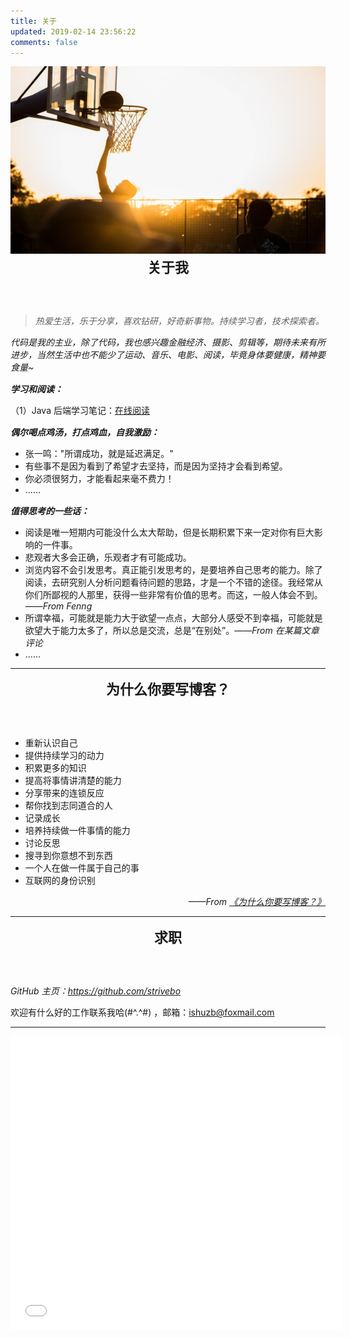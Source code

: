 ```yaml
---
title: 关于
updated: 2019-02-14 23:56:22
comments: false 
---
```


<div align="center" >
    <img src="./img/about-cover.jpg" alt="" width="900px" height="300px" style="margin: 0 auto 0px;">
</div>
<p align="center" style="font-size:22px;font-weight: bold;margin: 0 0 60px 0;">
    <i class="fa fa-glide-g" style="font-size:28px;color:#FF8247;"></i> 关于我
</p>


> *热爱生活，乐于分享，喜欢钻研，好奇新事物。持续学习者，技术探索者。*

*代码是我的主业，除了代码，我也感兴趣金融经济、摄影、剪辑等，期待未来有所进步，当然生活中也不能少了运动、音乐、电影、阅读，毕竟身体要健康，精神要食量~*   



<i class="fa fa-book" style="font-size:18px;color:#FF8247;"></i> ***学习和阅读：*** 

（1）Java 后端学习笔记：[在线阅读](https://javaee.strivebo.com/)



<i class="fa fa-paper-plane" style="font-size:18px;color:#FF8247;"></i> ***偶尔喝点鸡汤，打点鸡血，自我激励：*** 

- 张一鸣："所谓成功，就是延迟满足。"
- 有些事不是因为看到了希望才去坚持，而是因为坚持才会看到希望。
- 你必须很努力，才能看起来毫不费力！
- ……

<i class="fa fa-meetup" style="font-size:18px;color:#FF8247;"></i> ***值得思考的一些话：***

- 阅读是唯一短期内可能没什么太大帮助，但是长期积累下来一定对你有巨大影响的一件事。
- 悲观者大多会正确，乐观者才有可能成功。
- 浏览内容不会引发思考。真正能引发思考的，是要培养自己思考的能力。除了阅读，去研究别人分析问题看待问题的思路，才是一个不错的途径。我经常从你们所鄙视的人那里，获得一些非常有价值的思考。而这，一般人体会不到。——*From Fenng* 
- 所谓幸福，可能就是能力大于欲望一点点，大部分人感受不到幸福，可能就是欲望大于能力太多了，所以总是交流，总是“在别处”。——*From 在某篇文章评论* 
- ……

---

<p align="center" style="font-size:22px;font-weight: bold;margin: 0 0 60px 0;">
    <i class="fa fa-pied-piper" style="font-size:28px;color:#FF8247;"></i> 为什么你要写博客？
</p>



- 重新认识自己
- 提供持续学习的动力
- 积累更多的知识
- 提高将事情讲清楚的能力
- 分享带来的连锁反应
- 帮你找到志同道合的人
- 记录成长
- 培养持续做一件事情的能力
- 讨论反思
- 搜寻到你意想不到东西
- 一个人在做一件属于自己的事
- 互联网的身份识别

<p align="right"><i>——From <a href="https://zhuanlan.zhihu.com/p/19743861?columnSlug=cnfeat">《为什么你要写博客？》</a></i></p>

---

<p align="center" style="font-size:22px;font-weight: bold;margin: 0 0 60px 0;">
    <i class="fa fa-opencart" style="font-size:28px;color:#FF8247;"></i> 求职
</p>


*GitHub 主页：<https://github.com/strivebo>*

欢迎有什么好的工作联系我哈(#^.^#) ，邮箱：<ishuzb@foxmail.com>



---

<iframe frameborder="no" border="0" marginwidth="0" marginheight="0" width=530 height=470 src="//music.163.com/outchain/player?type=0&id=2637966813&auto=1&height=430"></iframe>